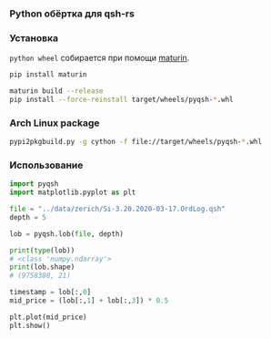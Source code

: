 ### Python обёртка для qsh-rs

### Установка
`python wheel` собирается при помощи [maturin](https://github.com/PyO3/maturin).
```bash
pip install maturin

maturin build --release
pip install --force-reinstall target/wheels/pyqsh-*.whl
```

### Arch Linux package
```bash
pypi2pkgbuild.py -g cython -f file://target/wheels/pyqsh-*.whl
```

### Использование
```python
import pyqsh
import matplotlib.pyplot as plt

file = "../data/zerich/Si-3.20.2020-03-17.OrdLog.qsh"
depth = 5

lob = pyqsh.lob(file, depth)

print(type(lob))
# <class 'numpy.ndarray'>
print(lob.shape)
# (9758380, 21)

timestamp = lob[:,0]
mid_price = (lob[:,1] + lob[:,3]) * 0.5

plt.plot(mid_price)
plt.show()
```
